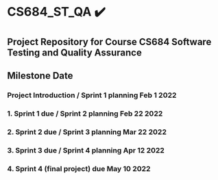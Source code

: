 # CS684_ST_QA ✔️
## Project Repository for Course CS684 Software Testing and Quality Assurance
## Milestone	Date 
### Project Introduction / Sprint 1 planning	Feb 1 2022
### 1. Sprint 1 due / Sprint 2 planning	Feb 22 2022
### 2. Sprint 2 due / Sprint 3 planning	Mar 22 2022
### 3. Sprint 3 due / Sprint 4 planning	Apr 12 2022
### 4. Sprint 4 (final project) due	May 10 2022
